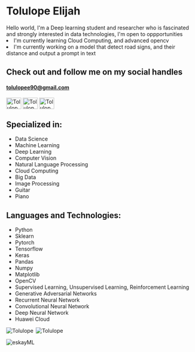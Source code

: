 <p><h1>Tolulope Elijah</h1></p>
Hello world, I'm a Deep learning student and researcher who is fascinated and strongly interested in data technologies, I'm open to oppportunities
<li>I'm currently learning Cloud Computing, and advanced opencv<br /></li>
<li>I'm currently working on a model that detect road signs, and their distance and output a prompt in text</li>

<p><h2>Check out and follow me on my social handles</h2>
<h4><a href=mailto:tolulopee90@gmail.com alt = tolulopee90@gmail.com>tolulopee90@gmail.com</a></h4>
<a href="https://twitter.com/Tolulopee90" target="blank"><img align="center" src="https://raw.githubusercontent.com/rahuldkjain/github-profile-readme-generator/master/src/images/icons/Social/twitter.svg" alt="Tolulope" height="30" width="40" /></a>
<a href="https://kaggle.com/tolulopeelijah" target="blank"><img align="center" src="https://raw.githubusercontent.com/rahuldkjain/github-profile-readme-generator/master/src/images/icons/Social/kaggle.svg" alt="Tolulope" height="30" width="40" /></a>
<a href="https://kaggle.com/tolulopeelijah" target="blank"><img align="center" src="https://raw.githubusercontent.com/rahuldkjain/github-profile-readme-generator/master/src/images/icons/Social/linked-in-alt.svg" alt="Tolulope" height="30" width="40" /></a></p>

<h2>Specialized in: </h2>
<ul>
  <li>Data Science</li>
  <li>Machine Learning</li>
  <li>Deep Learning</li>
  <li>Computer Vision</li>
  <li>Natural Language Processing</li>
  <li>Cloud Computing</li>
  <li>Big Data</li>
  <li>Image Processing</li>
  <li>Guitar</li>
  <li>Piano</li>
 </ul>
 
<h2>Languages and Technologies: </h2>
<ul>
  <li>Python</li><li>Sklearn</li><li>Pytorch</li><li>Tensorflow</li><li>Keras</li><li>Pandas</li><li>Numpy</li><li>Matplotlib</li><li>OpenCV</li>
  <li>Supervised Learning, Unsupervised Learning, Reinforcement Learning</li>
  <li>Generative Adversarial Networks</li>
  <li>Recurrent Neural Network</li>
  <li>Convolutional Neural Network</li>
  <li>Deep Neural Network</li>
  <li>Huawei Cloud</li>
 </ul>
<p><img align = "left" src="https://github-readme-stats.vercel.app/api/top-langs/?username=Tolulopeelijah&show_icons=true&theme=gotham" alt="Tolulope" /></p>
<p>&nbsp;<img src="https://github-readme-stats.vercel.app/api?username=Tolulopeelijah&show_icons=true&theme=gotham" alt="Tolulope" /></p>
<p><img align="center" src="https://github-readme-streak-stats.herokuapp.com/?user=Tolulopeelijah&theme=gotham" alt="eskayML" /></p>
